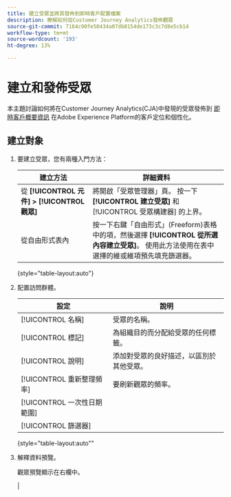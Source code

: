 ```yaml
---
title: 建立受眾並將其發佈到即時客戶配置檔案
description: 瞭解如何從Customer Journey Analytics發佈觀眾
source-git-commit: 7164c90fe50434a07db8154de173c3c7d8e5cb14
workflow-type: tm+mt
source-wordcount: '193'
ht-degree: 13%

---
```



# 建立和發佈受眾

本主題討論如何將在Customer Journey Analytics(CJA)中發現的受眾發佈到 [即時客戶概要資訊](https://experienceleague.adobe.com/docs/experience-platform/profile/home.html?lang=tw) 在Adobe Experience Platform的客戶定位和個性化。

## 建立對象

1. 要建立受眾，您有兩種入門方法：

   | 建立方法 | 詳細資料 |
   | --- | --- |
   | 從 **[!UICONTROL 元件] > [!UICONTROL 觀眾]** | 將開啟「受眾管理器」頁。 按一下 **[!UICONTROL 建立受眾]** 和 [!UICONTROL 受眾構建器] 的上界。 |
   | 從自由形式表內 | 按一下右鍵「自由形式」(Freeform)表格中的項，然後選擇 **[!UICONTROL 從所選內容建立受眾]**。 使用此方法使用在表中選擇的維或維項預先填充篩選器。 |

   {style=&quot;table-layout:auto&quot;}

1. 配置訪問群體。

   | 設定 | 說明 |
   | --- | --- |
   | [!UICONTROL 名稱] | 受眾的名稱。 |
   | [!UICONTROL 標記] | 為組織目的而分配給受眾的任何標籤。 |
   | [!UICONTROL 說明] | 添加對受眾的良好描述，以區別於其他受眾。 |
   | [!UICONTROL 重新整理頻率] | 要刷新觀眾的頻率。 |
   | [!UICONTROL 一次性日期範圍] |  |
   | [!UICONTROL 篩選器] |  |

   {style=&quot;table-layout:auto&quot;&quot;

1. 解釋資料預覽。

   觀眾預覽顯示在右欄中。

   |




